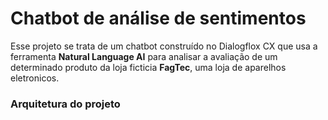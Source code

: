 # Chatbot de análise de sentimentos
Esse projeto se trata de um chatbot construído no Dialogflox CX que usa a ferramenta **Natural Language AI** para analisar a avaliação de um determinado produto da loja ficticia **FagTec**, uma loja de aparelhos eletronicos.

### Arquitetura do projeto
